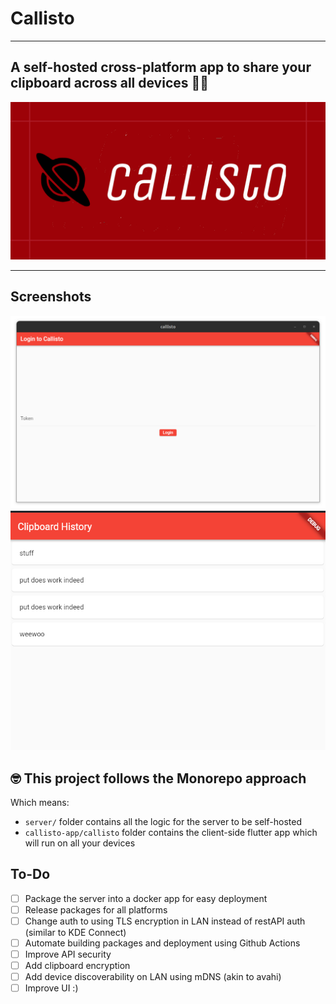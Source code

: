 # Callisto

---

## A self-hosted cross-platform app to share your clipboard across all devices ✍🏽

![Callisto Logo](./images/callisto-gh.png "Callisto Logo")

---

## Screenshots

![Login Page](./images/login_page.png)
![Clipboard History](./images/clipboard.png)

## 🤓 This project follows the Monorepo approach

Which means:

- `server/` folder contains all the logic for the server to be self-hosted
- `callisto-app/callisto` folder contains the client-side flutter app which will run on all your devices

## To-Do

- [ ] Package the server into a docker app for easy deployment
- [ ] Release packages for all platforms
- [ ] Change auth to using TLS encryption in LAN instead of restAPI auth (similar to KDE Connect)
- [ ] Automate building packages and deployment using Github Actions
- [ ] Improve API security
- [ ] Add clipboard encryption
- [ ] Add device discoverability on LAN using mDNS (akin to avahi)
- [ ] Improve UI :)
